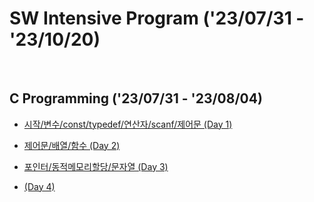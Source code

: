 # SW Intensive Program ('23/07/31 - '23/10/20)
<br>

## C Programming ('23/07/31 - '23/08/04)
- [시작/변수/const/typedef/연산자/scanf/제어문 (Day 1)](https://github.com/wew97/HMC_SWIP/tree/main/swip_c_230731)

- [제어문/배열/함수 (Day 2)](https://github.com/wew97/HMC_SWIP/tree/main/swip_c_230801)

- [포인터/동적메모리할당/문자열 (Day 3)](https://github.com/wew97/HMC_SWIP/tree/main/swip_c_230802)

- [(Day 4)](https://github.com/wew97/HMC_SWIP/tree/main/swip_c_230803)
